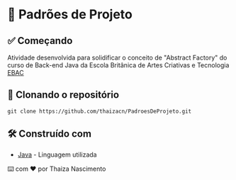 # 📐 Padrões de Projeto

## ✅ Começando
Atividade desenvolvida para solidificar o conceito de "Abstract Factory" do curso de Back-end Java da Escola Britânica de Artes Criativas e Tecnologia [EBAC](https://ebaconline.com.br/back-end-java)

## 💾 Clonando o repositório

```git clone https://github.com/thaizacn/PadroesDeProjeto.git```

## 🛠️ Construído com

* [Java](https://www.java.com/pt-BR/) - Linguagem utilizada

⌨️ com ❤️ por Thaiza Nascimento

